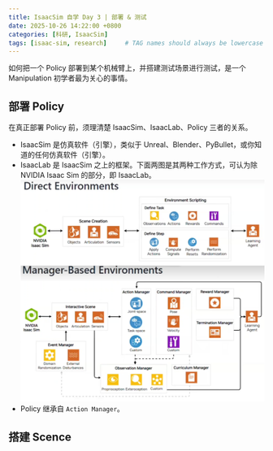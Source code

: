 ```yaml
---
title: IsaacSim 自学 Day 3 | 部署 & 测试
date: 2025-10-26 14:22:00 +0800
categories: [科研, IsaacSim]
tags: [isaac-sim, research]     # TAG names should always be lowercase
---
```


如何把一个 Policy 部署到某个机械臂上，并搭建测试场景进行测试，是一个 Manipulation 初学者最为关心的事情。

## 部署 Policy

在真正部署 Policy 前，须理清楚 IsaacSim、IsaacLab、Policy 三者的关系。

- IsaacSim 是仿真软件（引擎），类似于 Unreal、Blender、PyBullet，或你知道的任何仿真软件（引擎）。
- IsaacLab 是 IsaacSim 之上的框架。下面两图是其两种工作方式，可认为除 NVIDIA Isaac Sim 的部分，即 IsaacLab。
![](/assets/img/2025-10-26-IsaacSim-3/2025-10-26-17-31-57.png)
![](/assets/img/2025-10-26-IsaacSim-3/2025-10-26-17-32-02.png)
- Policy 继承自 `Action Manager`。



## 搭建 Scence
